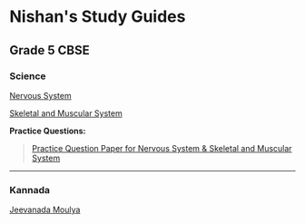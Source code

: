 # Nishan's Study Guides

## Grade 5 CBSE

### Science
[Nervous System](Grade5-CBSE/Science/nervous-system-study-guide.md)

[Skeletal and Muscular System](Grade5-CBSE/Science/skeletal-muscular-study-guide.md)

  

**Practice Questions:**

> [Practice Question Paper for Nervous System & Skeletal and Muscular System](Grade5-CBSE/Science/ch5-6-practice-questions.md)


---

### Kannada
[Jeevanada Moulya](Grade5-CBSE/Kannada/jeevanada-moulya.md)
